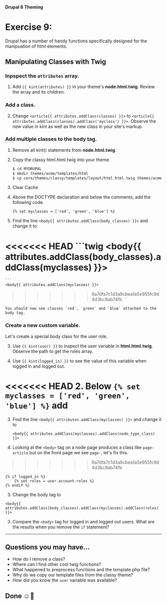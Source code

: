#### Drupal 8 Theming

# Exercise 9:

Drupal has a number of handy functions specifically designed for the manipuation of html elements.


## Manipulating Classes with Twig

### Inpspect the `attributes` array.
1. Add `{{ kint(attributes) }}` in your theme's **node.html.twig**. Review the array and its children.

### Add a class.
2. Change `<article{{ attributes.addClass(classes) }}>` to
```<article{{ attributes.addClass(classes).addClass('myclass') }}>```. Observe the new value in kint as well as the new class in your site's markup.


### Add multiple classes to the body tag.
1. Remove all kint() statements from **node.html.twig**.

2. Copy the classy html.html.twig into your theme.

    ```bash
    $ cd MYDRUPAL
    $ mkdir themes/acme/templates/html
    $ cp core/themes/classy/templates/layout/html.html.twig themes/acme/templates/html/html.html.twig
    ```
3. Clear Cache

3. Above the DOCTYPE declaration and below the comments, add the following code.

    ```twig
    {% set myclasses = ['red', 'green', 'blue'] %}
    ```

5. Find the line `<body{{ attributes.addClass(body_classes) }}>` and change it to

<<<<<<< HEAD
    ```twig
    <body{{ attributes.addClass(body_classes).addClass(myclasses) }}>
=======
    ```
    <body{{ attributes.addClass(myclasses) }}>
>>>>>>> 6a7dfa7c1d3a9cbea1a5e955fc9d4d3bc8ab74fb
    ```

    You should now see classes `red`, `green` and `blue` attached to the body tag.

### Create a new custom variable.
Let's create a special body class for the user role.

3. Use `{{ kint(user) }}` to inspect the user variable in **html.html.twig**.  Observe the path to get the roles array.

4. Use `{{ kint(logged_in) }}` to see the value of this variable when logged in and logged out. 

<<<<<<< HEAD
2. Below ```{% set myclasses = ['red', 'green', 'blue'] %}``` add 
=======
3. Find the line ```<body{{ attributes.addClass(myclasses) }}>``` and change it to
    ```
    <body{{ attributes.addClass(myclasses).addClass(node_type_class) }}>
    ```

4. Looking at the `<body>` tag on a node page produces a class like `page-article` but on the front page we see `page-`, let's fix this.
>>>>>>> 6a7dfa7c1d3a9cbea1a5e955fc9d4d3bc8ab74fb

```twig
{% if logged_in %} 
    {% set roles = user.account.roles %}
{% endif %}
```

3. Change the body tag to   

```twig
<body{{ attributes.addClass(body_classes).addClass(myclasses).addClass(roles) }}>
```

3. Compare the `<body>` tag for logged in and logged out users. What are the results when you remove the `if` statement?

-------------------


## Questions you may have...
+ How do I remove a class?
+ Where can I find other cool twig functions?
+ What happened to preprocess functions and the template.php file?
+ Why do we copy our template files from the classy theme?
+ How did you know the `user` variable was available?



## Done ☺
